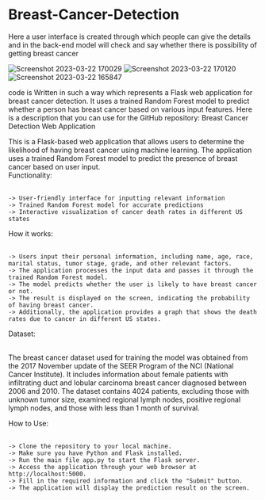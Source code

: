 # Breast-Cancer-Detection
Here a user interface is created through which people can give the details and in the back-end model will check and say whether there is possibility of getting breast cancer


![Screenshot 2023-03-22 170029](https://user-images.githubusercontent.com/99462259/226891330-8795b67d-d54b-45ac-952f-af9b611d0923.png)
![Screenshot 2023-03-22 170120](https://user-images.githubusercontent.com/99462259/226891486-37dab7bf-ef80-4413-92c3-828a206a7c65.png)
![Screenshot 2023-03-22 165847](https://user-images.githubusercontent.com/99462259/226891030-bd7643db-0cc6-430a-80ba-5d0172bd1a1b.png)


code is Written in such a way which represents a Flask web application for breast cancer detection. It uses a trained Random Forest model to predict whether a person has breast cancer based on various input features. Here is a description that you can use for the GitHub repository:
Breast Cancer Detection Web Application<br>

This is a Flask-based web application that allows users to determine the likelihood of having breast cancer using machine learning. The application uses a trained Random Forest model to predict the presence of breast cancer based on user input.<br>
Functionality:<br><br>

    -> User-friendly interface for inputting relevant information
    -> Trained Random Forest model for accurate predictions
    -> Interactive visualization of cancer death rates in different US states

How it works:<br><br>

    -> Users input their personal information, including name, age, race, marital status, tumor stage, grade, and other relevant factors.
    -> The application processes the input data and passes it through the trained Random Forest model.
    -> The model predicts whether the user is likely to have breast cancer or not.
    -> The result is displayed on the screen, indicating the probability of having breast cancer.
    -> Additionally, the application provides a graph that shows the death rates due to cancer in different US states.

Dataset:<br><br>

The breast cancer dataset used for training the model was obtained from the 2017 November update of the SEER Program of the NCI (National Cancer Institute). It includes information about female patients with infiltrating duct and lobular carcinoma breast cancer diagnosed between 2006 and 2010. The dataset contains 4024 patients, excluding those with unknown tumor size, examined regional lymph nodes, positive regional lymph nodes, and those with less than 1 month of survival.

How to Use:<br><br>

    -> Clone the repository to your local machine.
    -> Make sure you have Python and Flask installed.
    -> Run the main file app.py to start the Flask server.
    -> Access the application through your web browser at http://localhost:5000.
    -> Fill in the required information and click the "Submit" button.
    -> The application will display the prediction result on the screen.
